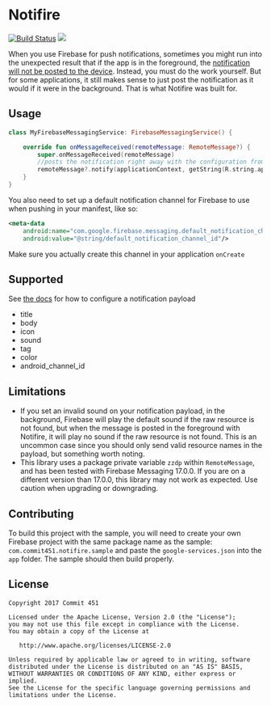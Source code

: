 # Notifire

[![Build Status](https://travis-ci.org/Commit451/Notifire.svg?branch=master)](https://travis-ci.org/Commit451/Notifire) [![](https://jitpack.io/v/Commit451/Notifire.svg)](https://jitpack.io/#Commit451/Notifire)

When you use Firebase for push notifications, sometimes you might run into the unexpected result that if the app is in the foreground, the [notification will not be posted to the device](https://firebase.google.com/docs/cloud-messaging/concept-options). Instead, you must do the work yourself. But for some applications, it still makes sense to just post the notification as it would if it were in the background. That is what Notifire was built for.

## Usage
```kotlin
class MyFirebaseMessagingService: FirebaseMessagingService() {

    override fun onMessageReceived(remoteMessage: RemoteMessage?) {
        super.onMessageReceived(remoteMessage)
        //posts the notification right away with the configuration from Firebase
        remoteMessage?.notify(applicationContext, getString(R.string.app_name), R.mipmap.ic_launcher)
    }
}
```
You also need to set up a default notification channel for Firebase to use when pushing in your manifest, like so:
```xml
<meta-data
    android:name="com.google.firebase.messaging.default_notification_channel_id"
    android:value="@string/default_notification_channel_id"/>
```
Make sure you actually create this channel in your application `onCreate`

## Supported
See [the docs](https://firebase.google.com/docs/cloud-messaging/http-server-ref) for how to configure a notification payload
- title
- body
- icon
- sound
- tag
- color
- android_channel_id

## Limitations
- If you set an invalid sound on your notification payload, in the background, Firebase will play the default sound if the raw resource is not found, but when the message is posted in the foreground with Notifire, it will play no sound if the raw resource is not found. This is an uncommon case since you should only send valid resource names in the payload, but something worth noting.
- This library uses a package private variable `zzdp` within `RemoteMessage`, and has been tested with Firebase Messaging 17.0.0. If you are on a different version than 17.0.0, this library may not work as expected. Use caution when upgrading or downgrading.

## Contributing
To build this project with the sample, you will need to create your own Firebase project with the same package name as the sample: `com.commit451.notifire.sample` and paste the `google-services.json` into the `app` folder. The sample should then build properly.

License
--------

    Copyright 2017 Commit 451

    Licensed under the Apache License, Version 2.0 (the "License");
    you may not use this file except in compliance with the License.
    You may obtain a copy of the License at

       http://www.apache.org/licenses/LICENSE-2.0

    Unless required by applicable law or agreed to in writing, software
    distributed under the License is distributed on an "AS IS" BASIS,
    WITHOUT WARRANTIES OR CONDITIONS OF ANY KIND, either express or implied.
    See the License for the specific language governing permissions and
    limitations under the License.
